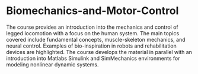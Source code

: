 # Biomechanics-and-Motor-Control

The course provides an introduction into the mechanics and control of legged locomotion with a focus on the human system. The main topics covered include fundamental concepts, muscle-skeleton mechanics, and neural control. Examples of bio-inspiration in robots and rehabilitation devices are highlighted. The course develops the material in parallel with an introduction into Matlabs Simulink and SimMechanics environments for modeling nonlinear dynamic systems. 
